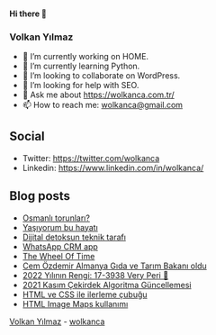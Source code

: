 #### Hi there 👋

### Volkan Yılmaz

- 🔭 I’m currently working on HOME.
- 🌱 I’m currently learning Python.
- 👯 I’m looking to collaborate on WordPress.
- 🤔 I’m looking for help with SEO.
- 💬 Ask me about https://wolkanca.com.tr/
- 📫 How to reach me: wolkanca@gmail.com

## Social
- Twitter: https://twitter.com/wolkanca
- Linkedin: https://www.linkedin.com/in/wolkanca/



## Blog posts
<!-- BLOG-POST-LIST:START -->
- [Osmanlı torunları?](https://wolkanca.com.tr/osmanli-torunlari/)
- [Yaşıyorum bu hayatı](https://wolkanca.com.tr/yasiyorum-bu-hayati/)
- [Dijital detoksun teknik tarafı](https://wolkanca.com.tr/dijital-detoksun-teknik-tarafi/)
- [WhatsApp CRM app](https://wolkanca.com.tr/whatsapp-crm-app/)
- [The Wheel Of Time](https://wolkanca.com.tr/the-wheel-of-time/)
- [Cem Özdemir Almanya Gıda ve Tarım Bakanı oldu](https://wolkanca.com.tr/cem-ozdemir-almanya-gida-ve-tarim-bakani-oldu/)
- [2022 Yılının Rengi: 17-3938 Very Peri 💜](https://wolkanca.com.tr/2022-yilinin-rengi-17-3938-very-peri-%f0%9f%92%9c/)
- [2021 Kasım Çekirdek Algoritma Güncellemesi](https://wolkanca.com.tr/2021-kasim-cekirdek-algoritma-guncellemesi/)
- [HTML ve CSS ile ilerleme çubuğu](https://wolkanca.com.tr/html-ve-css-ile-ilerleme-cubugu/)
- [HTML Image Maps kullanımı](https://wolkanca.com.tr/html-image-maps-kullanimi/)
<!-- BLOG-POST-LIST:END -->


[Volkan Yılmaz](https://volkanyilmaz.com.tr/) - [wolkanca](https://wolkanca.com.tr/)
